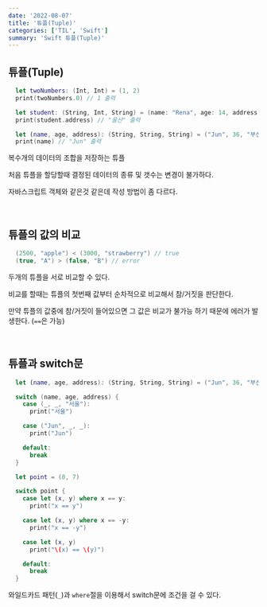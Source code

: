 ```yaml
---
date: '2022-08-07'
title: '튜플(Tuple)'
categories: ['TIL', 'Swift']
summary: 'Swift 튜플(Tuple)'
---
```


## 튜플(Tuple)

```swift
  let twoNumbers: (Int, Int) = (1, 2)
  print(twoNumbers.0) // 1 출력

  let student: (String, Int, String) = (name: "Rena", age: 14, address: "울산")
  print(student.address) // "울산" 출력

  let (name, age, address): (String, String, String) = ("Jun", 36, "부산")
  print(name) // "Jun" 출력
```

복수개의 데이터의 조합을 저장하는 튜플

처음 튜플을 할당할때 결정된 데이터의 종류 및 갯수는 변경이 불가하다.

자바스크립트 객체와 같은것 같은데 작성 방법이 좀 다르다.

<br/>

## 튜플의 값의 비교

```swift
  (2500, "apple") < (3000, "strawberry") // true
  (true, "A") > (false, "B") // error
```

두개의 튜플을 서로 비교할 수 있다.

비교를 할때는 튜플의 첫번째 값부터 순차적으로 비교해서 참/거짓을 판단한다.

만약 튜플의 값중에 참/거짓이 들어있으면 그 값은 비교가 불가능 하기 때문에 에러가 발생한다. (`==`은 가능)

<br/>

## 튜플과 switch문

```swift
  let (name, age, address): (String, String, String) = ("Jun", 36, "부산")

  switch (name, age, address) {
    case (_, _, "서울"):
      print("서울")

    case ("Jun", _, _):
      print("Jun")

    default:
      break
  }

  let point = (0, 7)

  switch point {
    case let (x, y) where x == y:
      print("x == y")

    case let (x, y) where x == -y:
      print("x == -y")

    case let (x, y)
      print("\(x) == \(y)")

    default:
      break
  }
```

와일드카드 패턴(`_`)과 `where`절을 이용해서 switch문에 조건을 걸 수 있다.
